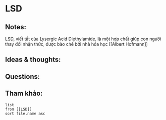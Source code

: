 # LSD

## Notes:
LSD, viết tắt của Lysergic Acid Diethylamide, là một hợp chất giúp con người thay đổi nhận thức, được bào chế bởi nhà hóa học [[Albert Hofmann]]

## Ideas & thoughts:

## Questions:


## Tham khảo:
```dataview
list
from [[LSD]]
sort file.name asc
```